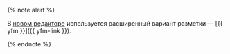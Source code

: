 {% note alert %}

В [новом редакторе](../../wiki/pages-types.md#wysiwyg) используется расширенный вариант разметки — [{{ yfm }}]({{ yfm-link }}).

{% endnote %}